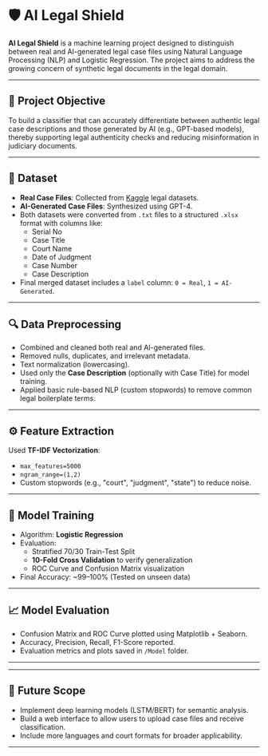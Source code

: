 # 🛡️ AI Legal Shield

**AI Legal Shield** is a machine learning project designed to distinguish between real and AI-generated legal case files using Natural Language Processing (NLP) and Logistic Regression. The project aims to address the growing concern of synthetic legal documents in the legal domain.

---

## 📌 Project Objective

To build a classifier that can accurately differentiate between authentic legal case descriptions and those generated by AI (e.g., GPT-based models), thereby supporting legal authenticity checks and reducing misinformation in judiciary documents.

---

## 📂 Dataset

- **Real Case Files**: Collected from [Kaggle](https://www.kaggle.com/) legal datasets.
- **AI-Generated Case Files**: Synthesized using GPT-4.
- Both datasets were converted from `.txt` files to a structured `.xlsx` format with columns like:
  - Serial No
  - Case Title
  - Court Name
  - Date of Judgment
  - Case Number
  - Case Description
- Final merged dataset includes a `label` column: `0 = Real`, `1 = AI-Generated`.

---

## 🔍 Data Preprocessing

- Combined and cleaned both real and AI-generated files.
- Removed nulls, duplicates, and irrelevant metadata.
- Text normalization (lowercasing).
- Used only the **Case Description** (optionally with Case Title) for model training.
- Applied basic rule-based NLP (custom stopwords) to remove common legal boilerplate terms.

---

## ⚙️ Feature Extraction

Used **TF-IDF Vectorization**:
- `max_features=5000`
- `ngram_range=(1,2)`
- Custom stopwords (e.g., "court", "judgment", "state") to reduce noise.

---

## 🤖 Model Training

- Algorithm: **Logistic Regression**
- Evaluation:
  - Stratified 70/30 Train-Test Split
  - **10-Fold Cross Validation** to verify generalization
  - ROC Curve and Confusion Matrix visualization
- Final Accuracy: ~99–100% (Tested on unseen data)

---

## 📈 Model Evaluation

- Confusion Matrix and ROC Curve plotted using Matplotlib + Seaborn.
- Accuracy, Precision, Recall, F1-Score reported.
- Evaluation metrics and plots saved in `/Model` folder.

---


---

## 🧠 Future Scope

- Implement deep learning models (LSTM/BERT) for semantic analysis.
- Build a web interface to allow users to upload case files and receive classification.
- Include more languages and court formats for broader applicability.

---


